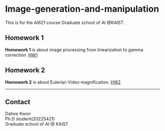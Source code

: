 # Image-generation-and-manipulation
This is for the AI621 course Graduate school of AI @KAIST. 



## Homework 1
**Homework 1** is about image processing from linearization to gamma correction. [HW1](Homework1.md)

## Homework 2 
**Homework 2** is about Eulerian Video magnification. [HW2](Homework2.md)

-------------------------------------------------
## Contact
Dahee Kwon \
Ph.D student(20225421) \
Graduate school of AI @ KAIST 
